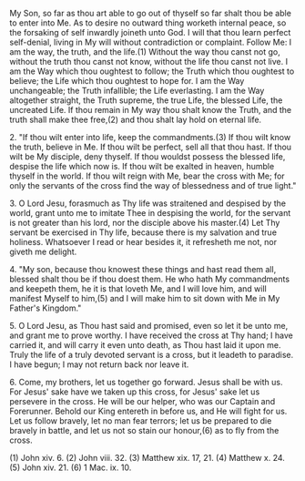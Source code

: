 My Son, so far as thou art able to go out of thyself so far shalt thou be able to enter into Me. As to desire no outward thing worketh internal peace, so the forsaking of self inwardly joineth unto God. I will that thou learn perfect self-denial, living in My will without contradiction or complaint. Follow Me: I am the way, the truth, and the life.(1) Without the way thou canst not go, without the truth thou canst not know, without the life thou canst not live. I am the Way which thou oughtest to follow; the Truth which thou oughtest to believe; the Life which thou oughtest to hope for. I am the Way unchangeable; the Truth infallible; the Life everlasting. I am the Way altogether straight, the Truth supreme, the true Life, the blessed Life, the uncreated Life. If thou remain in My way thou shalt know the Truth, and the truth shall make thee free,(2) and thou shalt lay hold on eternal life.

2\. \"If thou wilt enter into life, keep the commandments.(3) If thou wilt know the truth, believe in Me. If thou wilt be perfect, sell all that thou hast. If thou wilt be My disciple, deny thyself. If thou wouldst possess the blessed life, despise the life which now is. If thou wilt be exalted in heaven, humble thyself in the world. If thou wilt reign with Me, bear the cross with Me; for only the servants of the cross find the way of blessedness and of true light.\"

3\. O Lord Jesu, forasmuch as Thy life was straitened and despised by the world, grant unto me to imitate Thee in despising the world, for the servant is not greater than his lord, nor the disciple above his master.(4) Let Thy servant be exercised in Thy life, because there is my salvation and true holiness. Whatsoever I read or hear besides it, it refresheth me not, nor giveth me delight.

4\. \"My son, because thou knowest these things and hast read them all, blessed shalt thou be if thou doest them. He who hath My commandments and keepeth them, he it is that loveth Me, and I will love him, and will manifest Myself to him,(5) and I will make him to sit down with Me in My Father\'s Kingdom.\"

5\. O Lord Jesu, as Thou hast said and promised, even so let it be unto me, and grant me to prove worthy. I have received the cross at Thy hand; I have carried it, and will carry it even unto death, as Thou hast laid it upon me. Truly the life of a truly devoted servant is a cross, but it leadeth to paradise. I have begun; I may not return back nor leave it.

6\. Come, my brothers, let us together go forward. Jesus shall be with us. For Jesus\' sake have we taken up this cross, for Jesus\' sake let us persevere in the cross. He will be our helper, who was our Captain and Forerunner. Behold our King entereth in before us, and He will fight for us. Let us follow bravely, let no man fear terrors; let us be prepared to die bravely in battle, and let us not so stain our honour,(6) as to fly from the cross.

\(1\) John xiv. 6. (2) John viii. 32. (3) Matthew xix. 17, 21. (4) Matthew x. 24. (5) John xiv. 21. (6) 1 Mac. ix. 10.

